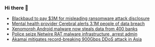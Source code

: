 ### Hi there 👋

<!--START_SECTION:feed-->
* [Blackbaud to pay $3M for misleading ransomware attack disclosure](https://www.bleepingcomputer.com/news/security/blackbaud-to-pay-3m-for-misleading-ransomware-attack-disclosure/)
* [Mental health provider Cerebral alerts 3.1M people of data breach](https://www.bleepingcomputer.com/news/security/mental-health-provider-cerebral-alerts-31m-people-of-data-breach/)
* [Xenomorph Android malware now steals data from 400 banks](https://www.bleepingcomputer.com/news/security/xenomorph-android-malware-now-steals-data-from-400-banks/)
* [Police seize Netwire RAT malware infrastructure, arrest admin](https://www.bleepingcomputer.com/news/security/police-seize-netwire-rat-malware-infrastructure-arrest-admin/)
* [Akamai mitigates record-breaking 900Gbps DDoS attack in Asia](https://www.bleepingcomputer.com/news/security/akamai-mitigates-record-breaking-900gbps-ddos-attack-in-asia/)
<!--END_SECTION:feed-->

<!--
**frankenk/frankenk** is a ✨ _special_ ✨ repository because its `README.md` (this file) appears on your GitHub profile.

Here are some ideas to get you started:

- 🔭 I’m currently working on ...
- 🌱 I’m currently learning ...
- 👯 I’m looking to collaborate on ...
- 🤔 I’m looking for help with ...
- 💬 Ask me about ...
- 📫 How to reach me: ...
- 😄 Pronouns: ...
- ⚡ Fun fact: ...
-->



